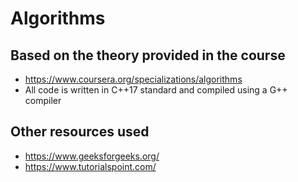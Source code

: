 # Algorithms  

## Based on the theory provided in the course
* https://www.coursera.org/specializations/algorithms
* All code is written in C++17 standard and compiled using a G++ compiler 

## Other resources used 
* https://www.geeksforgeeks.org/
* https://www.tutorialspoint.com/












